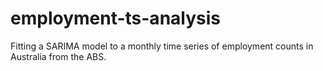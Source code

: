 # employment-ts-analysis

Fitting a SARIMA model to a monthly time series of employment counts in Australia from the ABS. 
